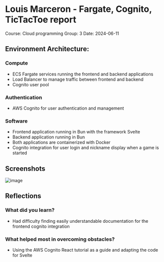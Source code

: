 # Louis Marceron - Fargate, Cognito, TicTacToe report

Course: Cloud programming
Group: 3
Date: 2024-06-11

## Environment Architecture:

### Compute

- ECS Fargate services running the frontend and backend applications
- Load Balancer to manage traffic between frontend and backend
- Cognito user pool 

### Authentication

- AWS Cognito for user authentication and management

### Software

- Frontend application running in Bun with the framework Svelte
- Backend application running in Bun
- Both applications are containerized with Docker
- Cognito integration for user login and nickname display when a game is started

## Screenshots
![image](https://github.com/pwr-cloudprogramming/a10-louis-marceron/assets/72874947/02aec3f7-abf2-415d-8ec2-8d0aee5d3385)

## Reflections

### What did you learn?

- Had difficulty finding easily understandable documentation for the frontend cognito integration

### What helped most in overcoming obstacles?

- Using the AWS Cognito React tutorial as a guide and adapting the code for Svelte
